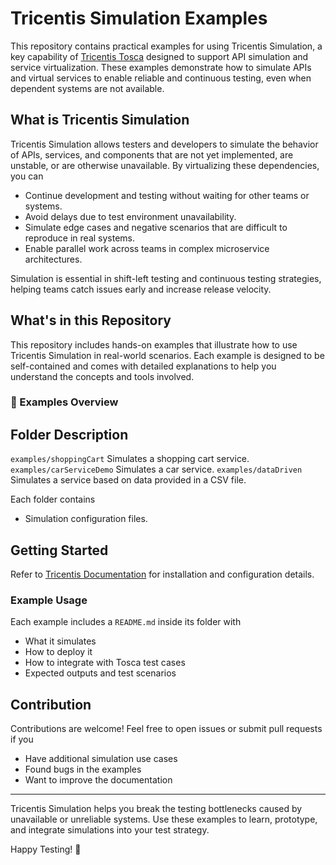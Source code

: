 # Tricentis Simulation Examples

This repository contains practical examples for using Tricentis Simulation, a key capability of [Tricentis Tosca](https://www.tricentis.com/products/automate-continuous-testing-tosca/api-simulation/) designed to support API simulation and service virtualization. These examples demonstrate how to simulate APIs and virtual services to enable reliable and continuous testing, even when dependent systems are not available.

## What is Tricentis Simulation

Tricentis Simulation allows testers and developers to simulate the behavior of APIs, services, and components that are not yet implemented, are unstable, or are otherwise unavailable. By virtualizing these dependencies, you can

- Continue development and testing without waiting for other teams or systems.
- Avoid delays due to test environment unavailability.
- Simulate edge cases and negative scenarios that are difficult to reproduce in real systems.
- Enable parallel work across teams in complex microservice architectures.

Simulation is essential in shift-left testing and continuous testing strategies, helping teams catch issues early and increase release velocity.

## What's in this Repository

This repository includes hands-on examples that illustrate how to use Tricentis Simulation in real-world scenarios. Each example is designed to be self-contained and comes with detailed explanations to help you understand the concepts and tools involved.

### 📁 Examples Overview

 Folder  Description 
---------------------
 `examples/shoppingCart`  Simulates a shopping cart service. 
 `examples/carServiceDemo`  Simulates a car service. 
 `examples/dataDriven`  Simulates a service based on data provided in a CSV file.

Each folder contains
- Simulation configuration files.

## Getting Started

Refer to [Tricentis Documentation](https://documentation.tricentis.com/tricentis_cloud/en/content/topics/sim_get_started.htm) for installation and configuration details.

### Example Usage

Each example includes a `README.md` inside its folder with
- What it simulates
- How to deploy it
- How to integrate with Tosca test cases
- Expected outputs and test scenarios

## Contribution

Contributions are welcome! Feel free to open issues or submit pull requests if you
- Have additional simulation use cases
- Found bugs in the examples
- Want to improve the documentation

---

Tricentis Simulation helps you break the testing bottlenecks caused by unavailable or unreliable systems. Use these examples to learn, prototype, and integrate simulations into your test strategy.

Happy Testing! 🚀
